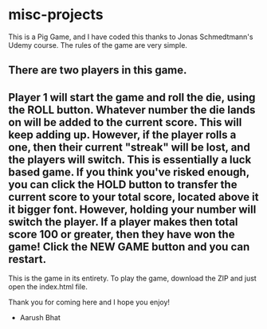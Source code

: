 # misc-projects

This is a Pig Game, and I have coded this thanks to Jonas Schmedtmann's Udemy course. The rules of the game are very simple.

There are two players in this game.
------------------------------------
Player 1 will start the game and roll the die, using the ROLL button. Whatever number the die lands on will be added to the current score.
This will keep adding up. However, if the player rolls a one, then their current "streak" will be lost, and the players will switch.
This is essentially a luck based game. If you think you've risked enough, you can click the HOLD button to 
transfer the current score to your total score, located above it it bigger font. However, holding your number will switch the player.
If a player makes then total score 100 or greater, then they have won the game! Click the NEW GAME button and you can restart.
------------------------------------
This is the game in its entirety. To play the game, download the ZIP and just open the index.html file.

Thank you for coming here and I hope you enjoy!

- Aarush Bhat

